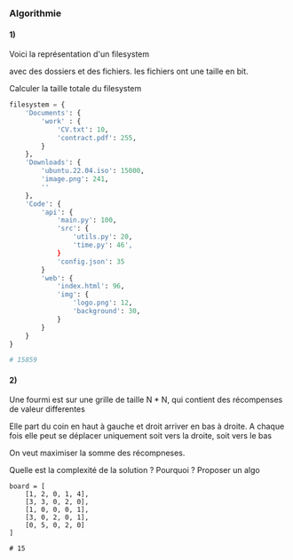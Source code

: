 ### Algorithmie

#### 1)

Voici la représentation d'un filesystem

avec des dossiers et des fichiers.
les fichiers ont une taille en bit. 

Calculer la taille totale du filesystem

``` py
filesystem = {
    'Documents': {
        'work' : {
            'CV.txt': 10,
            'contract.pdf': 255,
        }
    },
    'Downloads': {
        'ubuntu.22.04.iso': 15000,
        'image.png': 241,
        ''
    },
    'Code': {
        'api': {
            'main.py': 100,
            'src': {
                'utils.py': 20,
                'time.py': 46',
            }
            'config.json': 35
        }
        'web': {
            'index.html': 96,
            'img': {
                'logo.png': 12,
                'background': 30,
            }
        }
    }
}

# 15859
```

#### 2)

Une fourmi est sur une grille de taille N * N, qui contient des récompenses de valeur differentes

Elle part du coin en haut à gauche et droit arriver en bas à droite. 
A chaque fois elle peut se déplacer uniquement soit vers la droite, soit vers le bas

On veut maximiser la somme des récompneses.

Quelle est la complexité de la solution ? Pourquoi ? Proposer un algo

``` 
board = [
    [1, 2, 0, 1, 4],
    [3, 3, 0, 2, 0],
    [1, 0, 0, 0, 1],
    [3, 0, 2, 0, 1],
    [0, 5, 0, 2, 0]
]

# 15
```
